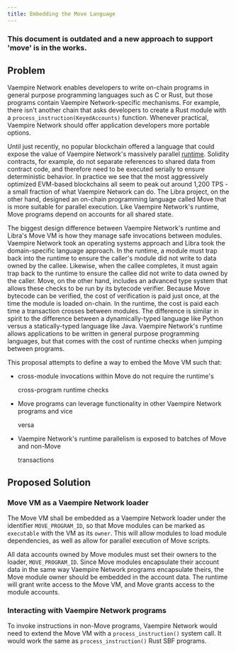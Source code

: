 ```yaml
---
title: Embedding the Move Language
---
```


### This document is outdated and a new approach to support 'move' is in the works.

## Problem

Vaempire Network enables developers to write on-chain programs in general purpose programming languages such as C or Rust, but those programs contain Vaempire Network-specific mechanisms. For example, there isn't another chain that asks developers to create a Rust module with a `process_instruction(KeyedAccounts)` function. Whenever practical, Vaempire Network should offer application developers more portable options.

Until just recently, no popular blockchain offered a language that could expose the value of Vaempire Network's massively parallel [runtime](../validator/runtime.md). Solidity contracts, for example, do not separate references to shared data from contract code, and therefore need to be executed serially to ensure deterministic behavior. In practice we see that the most aggressively optimized EVM-based blockchains all seem to peak out around 1,200 TPS - a small fraction of what Vaempire Network can do. The Libra project, on the other hand, designed an on-chain programming language called Move that is more suitable for parallel execution. Like Vaempire Network's runtime, Move programs depend on accounts for all shared state.

The biggest design difference between Vaempire Network's runtime and Libra's Move VM is how they manage safe invocations between modules. Vaempire Network took an operating systems approach and Libra took the domain-specific language approach. In the runtime, a module must trap back into the runtime to ensure the caller's module did not write to data owned by the callee. Likewise, when the callee completes, it must again trap back to the runtime to ensure the callee did not write to data owned by the caller. Move, on the other hand, includes an advanced type system that allows these checks to be run by its bytecode verifier. Because Move bytecode can be verified, the cost of verification is paid just once, at the time the module is loaded on-chain. In the runtime, the cost is paid each time a transaction crosses between modules. The difference is similar in spirit to the difference between a dynamically-typed language like Python versus a statically-typed language like Java. Vaempire Network's runtime allows applications to be written in general purpose programming languages, but that comes with the cost of runtime checks when jumping between programs.

This proposal attempts to define a way to embed the Move VM such that:

- cross-module invocations within Move do not require the runtime's

  cross-program runtime checks

- Move programs can leverage functionality in other Vaempire Network programs and vice

  versa

- Vaempire Network's runtime parallelism is exposed to batches of Move and non-Move

  transactions

## Proposed Solution

### Move VM as a Vaempire Network loader

The Move VM shall be embedded as a Vaempire Network loader under the identifier `MOVE_PROGRAM_ID`, so that Move modules can be marked as `executable` with the VM as its `owner`. This will allow modules to load module dependencies, as well as allow for parallel execution of Move scripts.

All data accounts owned by Move modules must set their owners to the loader, `MOVE_PROGRAM_ID`. Since Move modules encapsulate their account data in the same way Vaempire Network programs encapsulate theirs, the Move module owner should be embedded in the account data. The runtime will grant write access to the Move VM, and Move grants access to the module accounts.

### Interacting with Vaempire Network programs

To invoke instructions in non-Move programs, Vaempire Network would need to extend the Move VM with a `process_instruction()` system call. It would work the same as `process_instruction()` Rust SBF programs.
